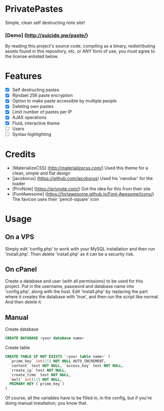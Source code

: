# PrivatePastes
Simple, clean self destructing note site!

### [Demo] (http://suicide.pw/paste/)

By reading this project's source code, compiling as a binary, redistributing assets found in this repository, etc, or ANY form of use, you must agree to the license enlisted below.

# Features
- [x] Self destructing pastes
- [x] Rijndael 256 paste encryption
- [x] Option to make paste accessible by multiple people
- [x] Deleting own pastes
- [x] Limit number of pastes per IP
- [x] AJAX operations
- [x] Fluid, interactive theme
- [ ] Users
- [ ] Syntax highlighting

# Credits
- [MaterializeCSS] (http://materializecss.com/) Used this theme for a clean, simple and flat design
- [jacoborus] (https://github.com/jacoborus) Used his 'nanobar' for the loader
- [PrivNote] (https://privnote.com/) Got the idea for this from their site
- [FontAwesome] (https://fortawesome.github.io/Font-Awesome/icons/) The favicon uses their 'pencil-square' icon

# Usage
## On a VPS

Simply edit 'config.php' to work with your MySQL installation and then run 'install.php'. Then delete 'install.php' as it can be a security risk.

## On cPanel

Create a database and user (with all permissions) to be used for this project. Put in the username, password and database name into 'config.php', along with the host. Edit 'install.php' by replacing the part where it creates the database with 'true', and then run the script like normal. And then delete it.

## Manual
Create database
```SQL
CREATE DATABASE <your database name>
```
Create table
```SQL
CREATE TABLE IF NOT EXISTS `<your table name>` (
  `prime_key` int(11) NOT NULL AUTO_INCREMENT,
  `content` text NOT NULL, `access_key` text NOT NULL,
  `create_ip` text NOT NULL,
  `create_time` text NOT NULL,
  `melt` int(11) NOT NULL,
  PRIMARY KEY (`prime_key`)
)
```
Of course, all the variables have to be filled in, in the config, but if you're doing manual installation; you know that.
